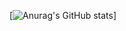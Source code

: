 [![Anurag's GitHub stats](https://github-readme-stats.vercel.app/api?username=Justice996&locale=cn)]
